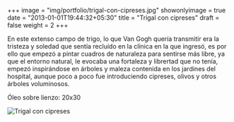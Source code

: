 +++
image = "img/portfolio/trigal-con-cipreses.jpg"
showonlyimage = true
date = "2013-01-01T19:44:32+05:30"
title = "Trigal con cipreses"
draft = false
weight = 2
+++

<!--more-->

En este extenso campo de trigo, lo que Van Gogh quería transmitir era la tristeza y soledad que sentía recluído en la clínica en la que ingresó, es por ello que empezó a pintar cuadros de naturaleza para sentirse más libre, ya que el entorno natural, le evocaba una fortaleza y librertad que no tenía, empezó inspirándose en árboles y maleza contenida en los jardines del hospital, aunque poco a poco fue introduciendo cipreses, olivos y otros árboles voluminosos.

Óleo sobre lienzo: 20x30

![Trigal con cipreses](/img/portfolio/trigal-con-cipreses.jpg)
